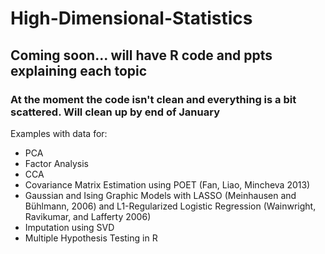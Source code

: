 # High-Dimensional-Statistics

## Coming soon... will have R code and ppts explaining each topic

### At the moment the code isn't clean and everything is a bit scattered. Will clean up by end of January


Examples with data for: 
* PCA
* Factor Analysis
* CCA
* Covariance Matrix Estimation using POET (Fan, Liao, Mincheva 2013)
* Gaussian and Ising Graphic Models with LASSO (Meinhausen and Bühlmann, 2006) and L1-Regularized Logistic Regression (Wainwright, Ravikumar, and Lafferty 2006)
* Imputation using SVD
* Multiple Hypothesis Testing in R
